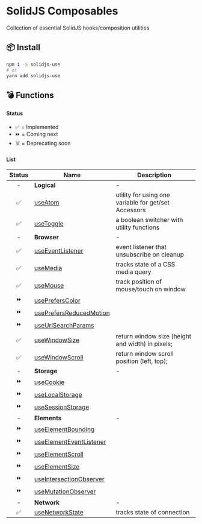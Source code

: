 # SolidJS Composables

Collection of essential SolidJS hooks/composition utilities

## 📦 Install

```bash
npm i -S solidjs-use
# or
yarn add solidjs-use
```

## 💣 Functions

#### Status

- ✅ = Implemented
- ⏩ = Coming next
- ☠️ = Deprecating soon

#### List

| **Status** | **Name**                                                 | **Description**                                      |
|:----------:|----------------------------------------------------------|------------------------------------------------------|
|     -      | **Logical**                                              | -                                                    |
|     ✅      | [useAtom](./packages/core/src/logical/use-atom)          | utility for using one variable for get/set Accessors |
|     ✅      | [useToggle](./packages/core/src/logical/use-toggle)      | a boolean switcher with utility functions            |
|     -      | **Browser**                                              | -                                                    |
|     ✅      | [useEventListener](./packages/core/src/logical/use-atom) | event listener that unsubscribe on cleanup           |
|     ✅      | [useMedia](./packages/core/src/logical/use-toggle)       | tracks state of a CSS media query                    |
|     ✅      | [useMouse](./packages/core/src/logical/use-atom)         | track position of mouse/touch on window              |
|     ⏩      | [usePrefersColor]()                                      |                                                      |
|     ⏩      | [usePrefersReducedMotion]()                              |                                                      |
|     ⏩      | [useUrlSearchParams]()                                   |                                                      |
|     ✅      | [useWindowSize]()                                        | return window size (height and width) in pixels;     |
|     ✅      | [useWindowScroll]()                                      | return window scroll position (left, top);           |
|     -      | **Storage**                                              | -                                                    |
|     ⏩      | [useCookie]()                                            |                                                      |
|     ⏩      | [useLocalStorage]()                                      |                                                      |
|     ⏩      | [useSessionStorage]()                                    |                                                      |
|     -      | **Elements**                                             | -                                                    |
|     ⏩      | [useElementBounding]()                                   |                                                      |
|     ⏩      | [useElementEventListener]()                              |                                                      |
|     ⏩      | [useElementScroll]()                                     |                                                      |
|     ⏩      | [useElementSize]()                                       |                                                      |
|     ⏩      | [useIntersectionObserver]()                              |                                                      |
|     ⏩      | [useMutationObserver]()                                  |                                                      |
|     -      | **Network**                                              | -                                                    |
|     ✅      | [useNetworkState]()                                      | tracks state of connection                           |
